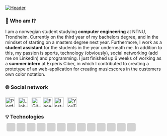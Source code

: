 [![Header](https://github.com/Martinnilsen99/Martinnilsen99/blob/master/assets/profileHeader.png "Header")](https://martinnilsen.no)

### &#128075; Who am I?

I am a norwegian student studying **computer engineering** at NTNU, Trondheim. Currently on the third year of my bachelors degree, and in the mindset of starting on a masters degree next year. Furthermore, I work as a **student assistant** for the students in the year underneath me. In addition to this, my passion is sports, technology (obviously), social networking (add me on LinkedIn) and programming. I just finished up 6 weeks of working as a **summer intern** at Experis Ciber, in which I contributed to creating a prototype of an web-application for creating musicscores in the customers own color notation.


### &#127760; Social network

<a href="https://www.martinnilsen.no" target="_blank" title="Portfolio and personal website"  >
    <img src="https://image.flaticon.com/icons/svg/3135/3135683.svg" width="30px" align="left" alt="Portfolio icon" style="margin: 6px 6px 6px 0px">
</a>
<a href="https://www.linkedin.com/in/martinnilsen99/" target="_blank" title="LinkedIn profile"  >
    <img src="https://image.flaticon.com/icons/svg/733/733617.svg" width="30px" align="left"alt="LinkedIn icon" style="margin: 6px">
</a>
<a href="https://github.com/Martinnilsen99" target="_blank" title="GitHub profile"  >
    <img src="https://image.flaticon.com/icons/svg/733/733609.svg" width="30px" align="left" alt="GitHub icon" style="margin: 6px">
</a>
<a href="https://www.facebook.com/Martinnilsen99/" target="_blank" title="Facebook profile"  >
    <img src="https://image.flaticon.com/icons/svg/733/733605.svg" width="30px" align="left" alt="Facebook icon" style="margin: 6px 0px">
</a>
<a href="https://www.instagram.com/martinnilsen99/" target="_blank" title="Instagram profile"  >
    <img src="https://image.flaticon.com/icons/svg/733/733614.svg" width="30px" align="left" alt="Instagram icon" style="margin: 6px">
</a>
<a href="https://www.youtube.com/channel/UCxyROQQeUpa44IEeC5oJuhQ" target="_blank" title="YouTube channel"  >
    <img src="https://image.flaticon.com/icons/svg/733/733646.svg" width="30px" align="left" alt="YouTube icon" style="margin: 6px">
</a>

</br>
</br>

### &#128161; Technologies

<!-- ### &#128187; Technologies -->
<!-- ### &#128295; Technologies -->

<i style="background-color: lightgrey; padding: 8px 2px 2px 6px; border-radius: 5px; margin: 0px 2px 0px 4px">
    <img height="16px" src="https://cdn.jsdelivr.net/npm/simple-icons@3.4.0/icons/javascript.svg">
</i>
<i style="background-color: lightgrey; padding: 8px 2px 2px 6px; border-radius: 5px; margin: 2px">
    <img height="16px" src="https://cdn.jsdelivr.net/npm/simple-icons@3.4.0/icons/typescript.svg">
</i>
<i style="background-color: lightgrey; padding: 8px 2px 2px 6px; border-radius: 5px; margin: 2px">
    <img height="16px" src="https://cdn.jsdelivr.net/npm/simple-icons@3.4.0/icons/java.svg">
</i>
<i style="background-color: lightgrey; padding: 8px 2px 2px 6px; border-radius: 5px; margin: 2px">
    <img height="16px" src="https://cdn.jsdelivr.net/npm/simple-icons@3.4.0/icons/python.svg">
</i>
<i style="background-color: lightgrey; padding: 8px 2px 2px 6px; border-radius: 5px; margin: 2px">
    <img height="16px" src="https://cdn.jsdelivr.net/npm/simple-icons@3.4.0/icons/visualstudio.svg">
</i>
<i style="background-color: lightgrey; padding: 8px 2px 2px 6px; border-radius: 5px; margin: 2px">
    <img height="16px" src="https://cdn.jsdelivr.net/npm/simple-icons@3.4.0/icons/intellijidea.svg">
</i>
<i style="background-color: lightgrey; padding: 8px 2px 2px 6px; border-radius: 5px; margin: 2px">
    <img height="16px" src="https://cdn.jsdelivr.net/npm/simple-icons@3.4.0/icons/react.svg">
</i>
<i style="background-color: lightgrey; padding: 8px 2px 2px 6px; border-radius: 5px; margin: 2px">
    <img height="16px" src="https://cdn.jsdelivr.net/npm/simple-icons@3.4.0/icons/html5.svg">
</i>
<i style="background-color: lightgrey; padding: 8px 2px 2px 6px; border-radius: 5px; margin: 2px">
    <img height="16px" src="https://cdn.jsdelivr.net/npm/simple-icons@3.4.0/icons/css3.svg">
</i>
<i style="background-color: lightgrey; padding: 8px 2px 2px 6px; border-radius: 5px; margin: 2px">
    <img height="16px" src="https://cdn.jsdelivr.net/npm/simple-icons@3.4.0/icons/sass.svg">
</i>
<i style="background-color: lightgrey; padding: 8px 2px 2px 6px; border-radius: 5px; margin: 2px">
    <img height="16px" src="https://cdn.jsdelivr.net/npm/simple-icons@3.4.0/icons/mysql.svg">
</i>
<i style="background-color: lightgrey; padding: 8px 2px 2px 6px; border-radius: 5px; margin: 2px">
    <img height="16px" src="https://cdn.jsdelivr.net/npm/simple-icons@3.4.0/icons/node-dot-js.svg">
</i>
<i style="background-color: lightgrey; padding: 8px 6px 2px 6px; border-radius: 5px; margin: 2px">
    <img height="16px" src="https://cdn.jsdelivr.net/npm/simple-icons@3.4.0/icons/cplusplus.svg">
</i>
